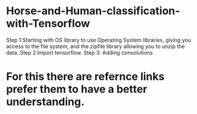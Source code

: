 # Horse-and-Human-classification-with-Tensorflow
Step 1:Starting with OS library to use Operating System libraries, giving you access to the file system, and the zipfile library allowing you to unzip the data.                                                                                                                  Step 2:Import tensorflow.                                                                                                               Step 3: Adding convolutions 
# For this there are refernce links prefer them to have a better understanding.                                                           
